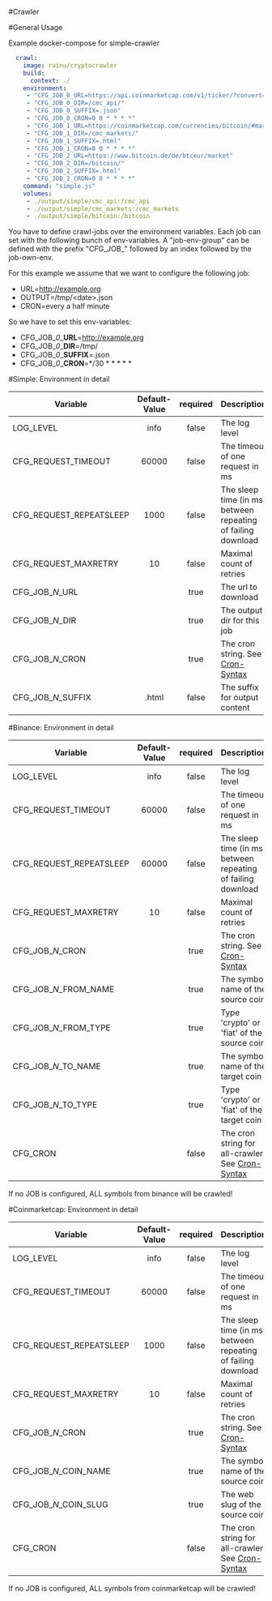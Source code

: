 #Crawler

#General Usage

Example docker-compose for simple-crawler
```yml
  crawl:
    image: rainu/cryptocrawler
    build:
      context: ./
    environment:
     - "CFG_JOB_0_URL=https://api.coinmarketcap.com/v1/ticker/?convert=EUR&limit=1000"
     - "CFG_JOB_0_DIR=/cmc_api/"
     - "CFG_JOB_0_SUFFIX=.json"
     - "CFG_JOB_0_CRON=0 0 * * * *"
     - "CFG_JOB_1_URL=https://coinmarketcap.com/currencies/bitcoin/#markets"
     - "CFG_JOB_1_DIR=/cmc_markets/"
     - "CFG_JOB_1_SUFFIX=.html"
     - "CFG_JOB_1_CRON=0 0 * * * *"
     - "CFG_JOB_2_URL=https://www.bitcoin.de/de/btceur/market"
     - "CFG_JOB_2_DIR=/bitcoin/"
     - "CFG_JOB_2_SUFFIX=.html"
     - "CFG_JOB_2_CRON=0 0 * * * *"
    command: "simple.js"
    volumes:
     - ./output/simple/cmc_api:/cmc_api
     - ./output/simple/cmc_markets:/cmc_markets
     - ./output/simple/bitcoin:/bitcoin
```

You have to define crawl-jobs over the environment variables. Each job can set with the following bunch
of env-variables. A "job-env-group" can be defined with the prefix "CFG_JOB_" followed by an index
followed by the job-own-env. 

For this example we assume that we want to configure the following job:
* URL=http://example.org
* OUTPUT=/tmp/&lt;date&gt;.json
* CRON=every a half minute

So we have to set this env-variables:
* CFG_JOB_*0*_**URL**=http://example.org
* CFG_JOB_*0*_**DIR**=/tmp/
* CFG_JOB_*0*_**SUFFIX**=.json
* CFG_JOB_*0*_**CRON**=*/30 * * * * *

#Simple: Environment in detail

| Variable      | Default-Value | required | Description  |
| ------------- |:-------------:|:-------------:| ------------|
| LOG_LEVEL               | info | false | The log level |
| CFG_REQUEST_TIMEOUT     | 60000 | false | The timeout of one request in ms |
| CFG_REQUEST_REPEATSLEEP | 1000 | false | The sleep time (in ms) between repeating of failing download |
| CFG_REQUEST_MAXRETRY    | 10 | false | Maximal count of retries |
| CFG_JOB_*N*_URL         |  | true | The url to download |
| CFG_JOB_*N*_DIR         |  | true | The output dir for this job |
| CFG_JOB_*N*_CRON        |  | true | The cron string. See [Cron-Syntax](https://github.com/kelektiv/node-cron#available-cron-patterns) |
| CFG_JOB_*N*_SUFFIX      | .html | false | The suffix for output content |

#Binance: Environment in detail

| Variable      | Default-Value | required | Description  |
| ------------- |:-------------:|:-------------:| ------------|
| LOG_LEVEL               | info | false | The log level |
| CFG_REQUEST_TIMEOUT     | 60000 | false | The timeout of one request in ms |
| CFG_REQUEST_REPEATSLEEP | 60000 | false | The sleep time (in ms) between repeating of failing download |
| CFG_REQUEST_MAXRETRY    | 10 | false | Maximal count of retries |
| CFG_JOB_*N*_CRON        |  | true | The cron string. See [Cron-Syntax](https://github.com/kelektiv/node-cron#available-cron-patterns) |
| CFG_JOB_*N*_FROM_NAME   |  | true | The symbol name of the source coin |
| CFG_JOB_*N*_FROM_TYPE   |  | true | Type 'crypto' or 'fiat' of the source coin |
| CFG_JOB_*N*_TO_NAME     |  | true | The symbol name of the target coin |
| CFG_JOB_*N*_TO_TYPE     |  | true | Type 'crypto' or 'fiat' of the target coin |
| CFG_CRON                |  | false | The cron string for all-crawler. See [Cron-Syntax](https://github.com/kelektiv/node-cron#available-cron-patterns) |

If no JOB is configured, ALL symbols from binance will be crawled!

#Coinmarketcap: Environment in detail

| Variable      | Default-Value | required | Description  |
| ------------- |:-------------:|:-------------:| ------------|
| LOG_LEVEL               | info | false | The log level |
| CFG_REQUEST_TIMEOUT     | 60000 | false | The timeout of one request in ms |
| CFG_REQUEST_REPEATSLEEP | 1000 | false | The sleep time (in ms) between repeating of failing download |
| CFG_REQUEST_MAXRETRY    | 10 | false | Maximal count of retries |
| CFG_JOB_*N*_CRON        |  | true | The cron string. See [Cron-Syntax](https://github.com/kelektiv/node-cron#available-cron-patterns) |
| CFG_JOB_*N*_COIN_NAME   |  | true | The symbol name of the source coin |
| CFG_JOB_*N*_COIN_SLUG   |  | true | The web slug of the source coin |
| CFG_CRON                |  | false | The cron string for all-crawler. See [Cron-Syntax](https://github.com/kelektiv/node-cron#available-cron-patterns) |

If no JOB is configured, ALL symbols from coinmarketcap will be crawled!